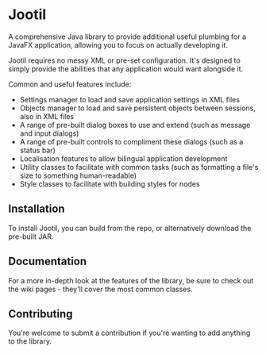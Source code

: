 Jootil
=======

A comprehensive Java library to provide additional useful plumbing for a JavaFX application, allowing you to focus on actually developing it.

Jootil requires no messy XML or pre-set configuration. It's designed to simply provide the abilities that any application would want alongside it.

Common and useful features include:
- Settings manager to load and save application settings in XML files
- Objects manager to load and save persistent objects between sessions, also in XML files
- A range of pre-built dialog boxes to use and extend (such as message and input dialogs)
- A range of pre-built controls to compliment these dialogs (such as a status bar)
- Localisation features to allow bilingual application development
- Utility classes to facilitate with common tasks (such as formatting a file's size to something human-readable)
- Style classes to facilitate with building styles for nodes

Installation
------

To install Jootil, you can build from the repo, or alternatively download the pre-built JAR.

Documentation
-----
For a more in-depth look at the features of the library, be sure to check out the wiki pages - they'll cover the most common classes.

Contributing
-----
You're welcome to submit a contribution if you're wanting to add anything to the library.